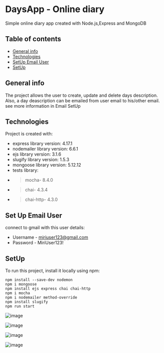 # DaysApp - Online diary
Simple online diary app created with Node.js,Express and MongoDB

## Table of contents
* [General info](#general-info)
* [Technologies](#technologies)
* [SetUp Email User](#set-up-email-user)
* [SetUp](#setUP)
	
 ## General info
The project allows the user to create, update and delete days description.
Also, a day deascription can be emailed from user email to his/other email. see more information in Email SetUp
 
## Technologies
Project is created with:
* express library version: 4.17.1
* nodemailer library version: 6.6.1
* ejs library version: 3.1.6
* slugify library version: 1.5.3
* mongoose library version: 5.12.12
* tests library: 
* > mocha- 8.4.0
* >chai- 4.3.4
* >chai-http- 4.3.0
	
## Set Up Email User
connect to gmail with this user details: 
* Username - miriuser123@gmail.com
* Password - MiriUser123!

## SetUp
To run this project, install it locally using npm:

```
npm install --save-dev nodemon
npm i mongoose
npm install ejs express chai chai-http
npm i mocha
npm i nodemailer method-override
npm install slugify
npm run start

```
![image](https://user-images.githubusercontent.com/85124420/120298674-f8525c80-c2d2-11eb-928d-b3011b9e7ff0.png)

![image](https://user-images.githubusercontent.com/85124420/120298734-030cf180-c2d3-11eb-8992-9fc9dccd588d.png)

![image](https://user-images.githubusercontent.com/85124420/120298798-0e601d00-c2d3-11eb-9b48-9977bc3619c1.png)

![image](https://user-images.githubusercontent.com/85124420/120298882-2041c000-c2d3-11eb-83e9-7730f73e73d9.png)



